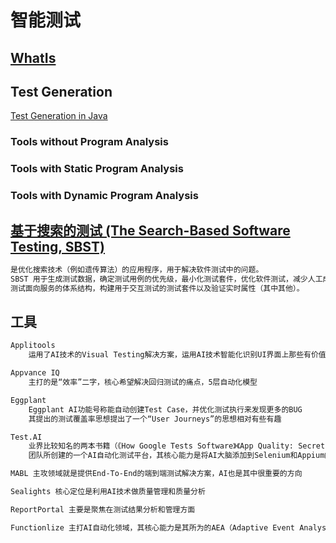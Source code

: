 # 智能测试

## [WhatIs](WhatIs.md)

## Test Generation
[Test Generation in Java](http://www.amygdalum.net/en/testgenerators-a-detailed-overview.html)
### Tools without Program Analysis
### Tools with Static Program Analysis
### Tools with Dynamic Program Analysis

## [基于搜索的测试 (The Search-Based Software Testing, SBST)](https://sbst19.github.io/)
```md
是优化搜索技术（例如遗传算法）的应用程序，用于解决软件测试中的问题。
SBST 用于生成测试数据，确定测试用例的优先级，最小化测试套件，优化软件测试，减少人工成本，验证软件模型，
测试面向服务的体系结构，构建用于交互测试的测试套件以及验证实时属性（其中其他）。
```

## 工具
```md
Applitools
	运用了AI技术的Visual Testing解决方案，运用AI技术智能化识别UI界面上那些有价值性的改动

Appvance IQ
	主打的是“效率”二字，核心希望解决回归测试的痛点，5层自动化模型

Eggplant
	Eggplant AI功能号称能自动创建Test Case，并优化测试执行来发现更多的BUG
	其提出的测试覆盖率思想提出了一个“User Journeys”的思想相对有些有趣

Test.AI
	业界比较知名的两本书籍（《How Google Tests Software》《App Quality: Secrets for Agile App Teams》）
	团队所创建的一个AI自动化测试平台，其核心能力是将AI大脑添加到Selenium和Appium的工具来提升其智能化能力。

MABL 主攻领域就是提供End-To-End的端到端测试解决方案，AI也是其中很重要的方向

Sealights 核心定位是利用AI技术做质量管理和质量分析

ReportPortal 主要是聚焦在测试结果分析和管理方面

Functionlize 主打AI自动化领域，其核心能力是其所为的AEA（Adaptive Event Analysis）技术
```